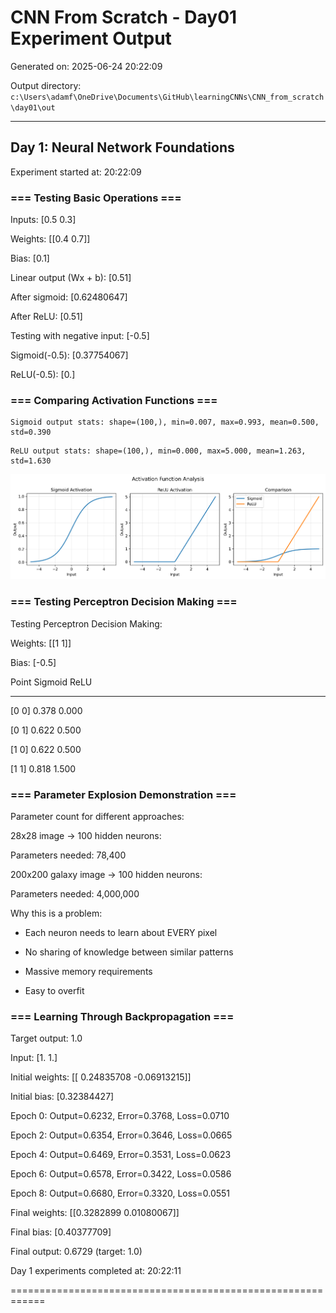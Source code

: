 # CNN From Scratch - Day01 Experiment Output

Generated on: 2025-06-24 20:22:09

Output directory: `c:\Users\adamf\OneDrive\Documents\GitHub\learningCNNs\CNN_from_scratch\day01\out`

---


## Day 1: Neural Network Foundations

Experiment started at: 20:22:09


### === Testing Basic Operations ===

Inputs: [0.5 0.3]

Weights: [[0.4 0.7]]

Bias: [0.1]

Linear output (Wx + b): [0.51]

After sigmoid: [0.62480647]

After ReLU: [0.51]


Testing with negative input: [-0.5]

Sigmoid(-0.5): [0.37754067]

ReLU(-0.5): [0.]


### === Comparing Activation Functions ===

```
Sigmoid output stats: shape=(100,), min=0.007, max=0.993, mean=0.500, std=0.390
```

```
ReLU output stats: shape=(100,), min=0.000, max=5.000, mean=1.263, std=1.630
```

![day01_activation_comparison.png](plots\day01_activation_comparison.png)


### === Testing Perceptron Decision Making ===

Testing Perceptron Decision Making:

Weights: [[1 1]]

Bias: [-0.5]


Point		Sigmoid		ReLU

----------------------------------------

[0 0]		0.378		0.000

[0 1]		0.622		0.500

[1 0]		0.622		0.500

[1 1]		0.818		1.500


### === Parameter Explosion Demonstration ===

Parameter count for different approaches:

28x28 image -> 100 hidden neurons:

Parameters needed: 78,400


200x200 galaxy image -> 100 hidden neurons:

Parameters needed: 4,000,000


Why this is a problem:

- Each neuron needs to learn about EVERY pixel

- No sharing of knowledge between similar patterns

- Massive memory requirements

- Easy to overfit


### === Learning Through Backpropagation ===

Target output: 1.0

Input: [1. 1.]

Initial weights: [[ 0.24835708 -0.06913215]]

Initial bias: [0.32384427]



Epoch  0: Output=0.6232, Error=0.3768, Loss=0.0710

Epoch  2: Output=0.6354, Error=0.3646, Loss=0.0665

Epoch  4: Output=0.6469, Error=0.3531, Loss=0.0623

Epoch  6: Output=0.6578, Error=0.3422, Loss=0.0586

Epoch  8: Output=0.6680, Error=0.3320, Loss=0.0551


Final weights: [[0.3282899  0.01080067]]

Final bias: [0.40377709]

Final output: 0.6729 (target: 1.0)

Day 1 experiments completed at: 20:22:11

============================================================

